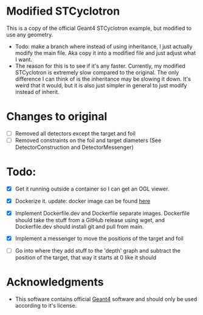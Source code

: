 # Modified STCyclotron

This is a copy of the official Geant4 STCyclotron example, but modified to use any geometry.

- Todo: make a branch where instead of using inheritance, I just actually modify the main file. Aka copy it into a modified file and just adjust what I want. 
- The reason for this is to see if it's any faster. Currently, my modified STCyclotron is extremely slow compared to the original. The only difference I can think of is the inheritance may be slowing it down. It's weird that it would, but it is also just simpler in general to just modify instead of inherit. 

# Changes to original
- [ ] Removed all detectors except the target and foil
- [ ] Removed constraints on the foil and target diameters (See DetectorConstruction and DetectorMessenger)

# Todo:
- [x] Get it running outside a container so I can get an OGL viewer.
- [x] Dockerize it. update: docker image can be found [here](https://hub.docker.com/repository/docker/john9francis/modified_stcyclotron)
- [x] Implement Dockerfile.dev and Dockerfile separate images. Dockerfile should take the stuff from a GitHub release using wget, and Dockerfile.dev should install git and pull from main. 
- [x] Implement a messenger to move the positions of the target and foil
- [ ] Go into where they add stuff to the 'depth' graph and subtract the position of the target, that way it starts at 0 like it should


# Acknowledgments
- This software contains official [Geant4](https://geant4.web.cern.ch/) software and should only be used according to it's license. 
